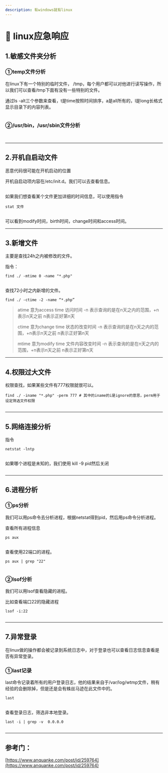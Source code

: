 ```yaml
---
description: 有windows就有linux
---
```


# 🥙 linux应急响应

## 1.敏感文件夹分析

### ①temp文件分析

在linux下有一个特别的临时文件， /tmp，每个用户都可以对他进行读写操作，所以我们可以查看/tmp下面有没有一些特别的文件。

通过ls -alt三个参数来查看，t是time按照时间排序，a是all所有的，l是long长格式显示目录下的内容列表。

<figure><img src="../../.gitbook/assets/image.png" alt=""><figcaption></figcaption></figure>

### ②/usr/bin，/usr/sbin文件分析

<figure><img src="../../.gitbook/assets/image (1).png" alt=""><figcaption></figcaption></figure>

<figure><img src="../../.gitbook/assets/image (2).png" alt=""><figcaption></figcaption></figure>







***

## 2.开机自启动文件

恶意代码很可能在开机启动的位置

开机自启动项内容在/etc/init.d。我们可以去查看信息。

<figure><img src="../../.gitbook/assets/image (3).png" alt=""><figcaption></figcaption></figure>

如果我们想查看某个文件更加详细的时间信息，可以使用指令

```
stat 文件
```

<figure><img src="../../.gitbook/assets/image (4).png" alt=""><figcaption></figcaption></figure>

可以看到modify时间，birth时间，change时间和access时间。







***

## 3.新增文件

主要是查找24h之内被修改的文件。

指令：

```
find ./ -mtime 0 -name "*.php"
```

<figure><img src="../../.gitbook/assets/image (5).png" alt=""><figcaption></figcaption></figure>

查找72小时之内新增的文件。

```
find ./ -ctime -2 -name “*.php”
```



> atime 意为access time 访问时间 -n 表示查询的是在n天之内的范围，+n表示n天之前 n表示正好第n天
>
> ctime 意为change time 状态的改变时间 -n 表示查询的是在n天之内的范围，+n表示n天之前 n表示正好第n天
>
> mtime 意为modify time 文件内容改变时间 -n 表示查询的是在n天之内的范围，+n表示n天之前 n表示正好第n天





***

## 4.权限过大文件

权限查找，如果某些文件有777权限就很可以。

```
find ./ -iname "*.php" -perm 777 # 其中的iname的i是ignore的意思，perm用于设定筛选文件权限
```

<figure><img src="../../.gitbook/assets/image (6).png" alt=""><figcaption></figcaption></figure>





***

## 5.网络连接分析

指令

```
netstat -lntp
```

<figure><img src="../../.gitbook/assets/image (7).png" alt=""><figcaption></figcaption></figure>

如果哪个进程是未知的，我们使用 kill -9 pid然后关闭

<figure><img src="../../.gitbook/assets/image (8).png" alt=""><figcaption></figcaption></figure>





***

## 6.进程分析

### ①ps分析

我们可以用ps命令去分析进程，根据netstat得到pid，然后用ps命令分析进程。

查看所有进程信息

```
ps aux
```

<figure><img src="../../.gitbook/assets/image (9).png" alt=""><figcaption></figcaption></figure>

查看使用22端口的进程。

```
ps aux | grep "22"
```

<figure><img src="../../.gitbook/assets/image (10).png" alt=""><figcaption></figcaption></figure>

### ②lsof分析

我们可以用lsof查看隐藏的进程。

比如查看端口22的隐藏进程

```
lsof -i:22
```

<figure><img src="../../.gitbook/assets/image (11).png" alt=""><figcaption></figcaption></figure>





***

## 7.异常登录



在linux做的操作都会被记录到系统日志中，对于登录也可以查看日志信息查看是否有异常登录。

### ①last记录

last命令记录着所有的用户登录日志，他的结果来自于/var/log/wtmp文件，稍有经验的会删除掉，但是还是会有蛛丝马迹在此文件中的。

```
last
```

<figure><img src="../../.gitbook/assets/image (12).png" alt=""><figcaption></figcaption></figure>

查看登录日志，筛选非本地登录。

```
last -i | grep -v  0.0.0.0
```

<figure><img src="../../.gitbook/assets/image (13).png" alt=""><figcaption></figcaption></figure>





***































## 参考门：

[https://www.anquanke.com/post/id/259764](https://www.anquanke.com/post/id/259764)

